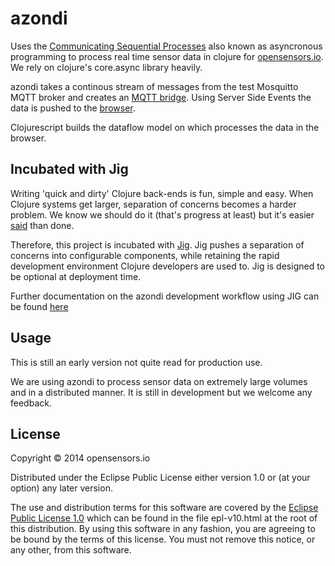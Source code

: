 # azondi

Uses the [Communicating Sequential Processes](http://en.wikipedia.org/wiki/Communicating_sequential_processes) also known as asyncronous programming to process real time sensor data in clojure for [opensensors.io](http://opensensors.io).  We rely on clojure's core.async library heavily.

azondi takes a continous stream of messages from the test Mosquitto MQTT broker and creates an [MQTT bridge](https://github.com/OpenSensorsIO/azondi/blob/master/src/azondi/mqtt.clj). Using Server Side Events the data is pushed to the [browser](https://github.com/OpenSensorsIO/azondi/blob/master/src/azondi/core.clj).

Clojurescript builds the dataflow model on which processes the data in the browser.

## Incubated with Jig

Writing 'quick and dirty' Clojure back-ends is fun, simple and easy. When Clojure systems get larger, separation of concerns becomes a harder problem. We know we should do it (that's progress at least) but it's easier [said](http://www.infoq.com/presentations/Simple-Made-Easy) than done.

Therefore, this project is incubated with [Jig](https://github.com/juxt/jig). Jig pushes a separation of concerns into configurable components, while retaining the rapid development environment Clojure developers are used to. Jig is designed to be optional at deployment time.

Further documentation on the azondi development workflow using JIG can be found [here](JIG.md)

## Usage

This is still an early version not quite read for production use.

We are using azondi to process sensor data on extremely large volumes and in a distributed manner.  It is still in development but we welcome any feedback.

## License

Copyright © 2014 opensensors.io

Distributed under the Eclipse Public License either version 1.0 or (at
your option) any later version.

The use and distribution terms for this software are covered by the [Eclipse Public License 1.0](http://opensource.org/licenses/eclipse-1.0.php) which can be found in the file epl-v10.html at the root of this distribution. By using this software in any fashion, you are agreeing to be bound by the terms of this license. You must not remove this notice, or any other, from this software.
